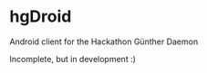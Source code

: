 hgDroid
=======

Android client for the Hackathon Günther Daemon

Incomplete, but in development :)
